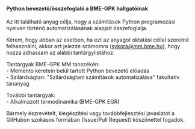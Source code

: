 #### Python bevezető/összefoglaló a BME-GPK hallgatóinak

Az itt található anyag célja, hogy a számítások Python programozási nyelven történő automatizálásának alapjait összefoglalja.

Kérem, hogy abban az esetben, ha ezt az anyagot oktatási céllal szeretné felhasználni, akkor azt jelezze számomra ([sykora@mm.bme.hu](sykora@mm.bme.hu)), hogy hozzá adhassam az alábbi tantárgylistához.

Tantárgyak BME-GPK MM tanszékén:  
    - Memento keretein belül tartott Python bevezető előadás  
    - Szilárdságtan: "Szilárdságtani számítások automatizálása" fakultatív tananyag  

További tantárgyak:  
    - Alkalmazott termodinamika (BME-GPK EGR)

Bármely észrevételt, kiegészítési vagy továbbfejlesztési javaslatot a GitHubon szokásos formában (Issue/Pull Request) köszönettel fogadok.
